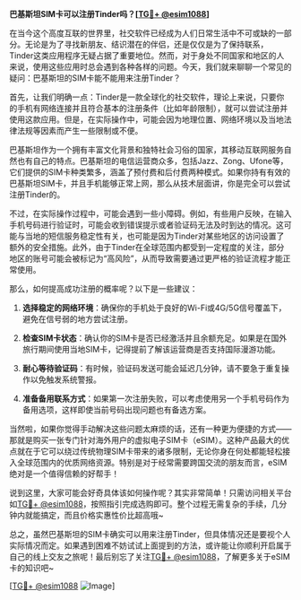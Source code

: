 **巴基斯坦SIM卡可以注册Tinder吗？[[TG💪+ @esim1088](https://t.me/s/esim1088)]**

在当今这个高度互联的世界里，社交软件已经成为人们日常生活中不可或缺的一部分。无论是为了寻找新朋友、结识潜在的伴侣，还是仅仅是为了保持联系，Tinder这类应用程序无疑占据了重要地位。然而，对于身处不同国家和地区的人来说，使用这些应用时总会遇到各种各样的问题。今天，我们就来聊聊一个常见的疑问：巴基斯坦的SIM卡能不能用来注册Tinder？

首先，让我们明确一点：Tinder是一款全球化的社交软件，理论上来说，只要你的手机有网络连接并且符合基本的注册条件（比如年龄限制），就可以尝试注册并使用这款应用。但是，在实际操作中，可能会因为地理位置、网络环境以及当地法律法规等因素而产生一些限制或不便。

巴基斯坦作为一个拥有丰富文化背景和独特社会习俗的国家，其移动互联网服务自然也有自己的特点。巴基斯坦的电信运营商众多，包括Jazz、Zong、Ufone等，它们提供的SIM卡种类繁多，涵盖了预付费和后付费两种模式。如果你持有有效的巴基斯坦SIM卡，并且手机能够正常上网，那么从技术层面讲，你是完全可以尝试注册Tinder的。

不过，在实际操作过程中，可能会遇到一些小障碍。例如，有些用户反映，在输入手机号码进行验证时，可能会收到错误提示或者验证码无法及时到达的情况。这可能与当地的短信服务稳定性有关，也可能是因为Tinder对某些地区的访问设置了额外的安全措施。此外，由于Tinder在全球范围内都受到一定程度的关注，部分地区的账号可能会被标记为“高风险”，从而导致需要通过更严格的验证流程才能正常使用。

那么，如何提高成功注册的概率呢？以下是一些建议：

1. **选择稳定的网络环境**：确保你的手机处于良好的Wi-Fi或4G/5G信号覆盖下，避免在信号弱的地方尝试注册。
   
2. **检查SIM卡状态**：确认你的SIM卡是否已经激活并且余额充足。如果是在国外旅行期间使用当地SIM卡，记得提前了解该运营商是否支持国际漫游功能。

3. **耐心等待验证码**：有时候，验证码发送可能会延迟几分钟，请不要急于重复操作以免触发系统警报。

4. **准备备用联系方式**：如果第一次注册失败，可以考虑使用另一个手机号码作为备用选项，这样即使当前号码出现问题也有备选方案。

当然啦，如果你觉得手动解决这些问题太麻烦的话，还有一种更为便捷的方式——那就是购买一张专门针对海外用户的虚拟电子SIM卡（eSIM）。这种产品最大的优点就在于它可以绕过传统物理SIM卡带来的诸多限制，无论你身在何处都能轻松接入全球范围内的优质网络资源。特别是对于经常需要跨国交流的朋友而言，eSIM绝对是一个值得信赖的好帮手！

说到这里，大家可能会好奇具体该如何操作呢？其实非常简单！只需访问相关平台如[TG💪+ @esim1088](https://t.me/s/esim1088)，按照指引完成选购即可。整个过程无需复杂的手续，几分钟内就能搞定，而且价格实惠性价比超高哦~

总之，虽然巴基斯坦的SIM卡确实可以用来注册Tinder，但具体情况还是要视个人实际情况而定。如果遇到困难不妨试试上面提到的方法，或许能让你顺利开启属于自己的线上交友之旅呢！最后别忘了关注[TG💪+ @esim1088](https://t.me/s/esim1088)，了解更多关于eSIM卡的知识吧~ 

[[TG💪+ @esim1088](https://t.me/s/esim1088) ![Image](https://i.postimg.cc/4NQfJmqS/Snipaste-2025-05-13-00-14-12.png)]